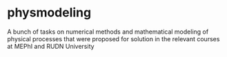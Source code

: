 # physmodeling
A bunch of tasks on numerical methods and mathematical modeling of physical processes that were proposed for solution in the relevant courses at MEPhI and RUDN University 
